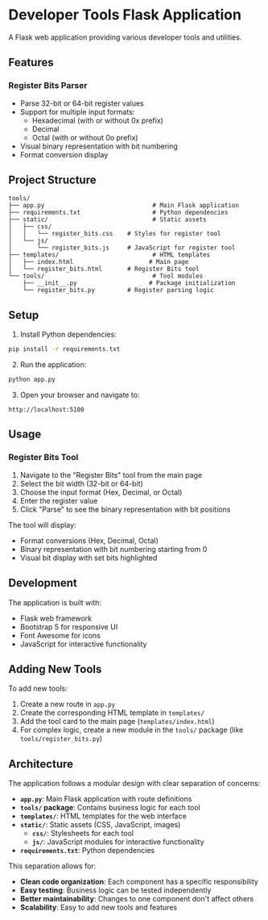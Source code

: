 # Developer Tools Flask Application

A Flask web application providing various developer tools and utilities.

## Features

### Register Bits Parser
- Parse 32-bit or 64-bit register values
- Support for multiple input formats:
  - Hexadecimal (with or without 0x prefix)
  - Decimal
  - Octal (with or without 0o prefix)
- Visual binary representation with bit numbering
- Format conversion display

## Project Structure

```
tools/
├── app.py                              # Main Flask application
├── requirements.txt                    # Python dependencies
├── static/                             # Static assets
│   ├── css/
│   │   └── register_bits.css    # Styles for register tool
│   └── js/
│       └── register_bits.js     # JavaScript for register tool
├── templates/                          # HTML templates
│   ├── index.html                     # Main page
│   └── register_bits.html       # Register Bits tool
└── tools/                              # Tool modules
    ├── __init__.py                    # Package initialization
    └── register_bits.py         # Register parsing logic
```

## Setup

1. Install Python dependencies:
```bash
pip install -r requirements.txt
```

2. Run the application:
```bash
python app.py
```

3. Open your browser and navigate to:
```
http://localhost:5100
```

## Usage

### Register Bits Tool
1. Navigate to the "Register Bits" tool from the main page
2. Select the bit width (32-bit or 64-bit)
3. Choose the input format (Hex, Decimal, or Octal)
4. Enter the register value
5. Click "Parse" to see the binary representation with bit positions

The tool will display:
- Format conversions (Hex, Decimal, Octal)
- Binary representation with bit numbering starting from 0
- Visual bit display with set bits highlighted

## Development

The application is built with:
- Flask web framework
- Bootstrap 5 for responsive UI
- Font Awesome for icons
- JavaScript for interactive functionality

## Adding New Tools

To add new tools:
1. Create a new route in `app.py`
2. Create the corresponding HTML template in `templates/`
3. Add the tool card to the main page (`templates/index.html`)
4. For complex logic, create a new module in the `tools/` package (like `tools/register_bits.py`)

## Architecture

The application follows a modular design with clear separation of concerns:
- **`app.py`**: Main Flask application with route definitions
- **`tools/` package**: Contains business logic for each tool
- **`templates/`**: HTML templates for the web interface
- **`static/`**: Static assets (CSS, JavaScript, images)
  - **`css/`**: Stylesheets for each tool
  - **`js/`**: JavaScript modules for interactive functionality
- **`requirements.txt`**: Python dependencies

This separation allows for:
- **Clean code organization**: Each component has a specific responsibility
- **Easy testing**: Business logic can be tested independently
- **Better maintainability**: Changes to one component don't affect others
- **Scalability**: Easy to add new tools and features